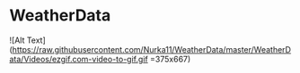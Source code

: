 # WeatherData


![Alt Text](https://raw.githubusercontent.com/Nurka11/WeatherData/master/WeatherData/Videos/ezgif.com-video-to-gif.gif =375x667)
